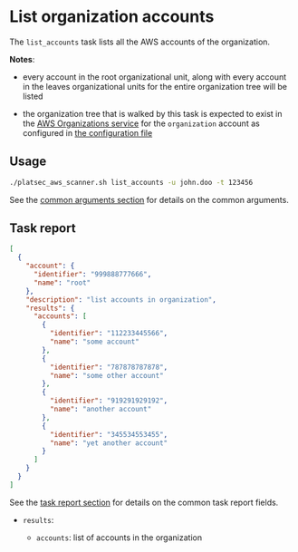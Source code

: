 # List organization accounts

The `list_accounts` task lists all the AWS accounts of the organization.

**Notes**:

* every account in the root organizational unit, along with every account in the leaves organizational units for the
  entire organization tree will be listed

* the organization tree that is walked by this task is expected to exist in the
  [AWS Organizations service][aws-organizations] for the `organization` account as configured in
  [the configuration file](../configuration.md#organization)

## Usage

```sh
./platsec_aws_scanner.sh list_accounts -u john.doo -t 123456
```

See the [common arguments section](../usage.md#common-arguments) for details on the common arguments.

## Task report

```json
[
  {
    "account": {
      "identifier": "999888777666",
      "name": "root"
    },
    "description": "list accounts in organization",
    "results": {
      "accounts": [
        {
          "identifier": "112233445566",
          "name": "some account"
        },
        {
          "identifier": "787878787878",
          "name": "some other account"
        },
        {
          "identifier": "919291929192",
          "name": "another account"
        },
        {
          "identifier": "345534553455",
          "name": "yet another account"
        }
      ]
    }
  }
]
```

See the [task report section](../usage.md#task-report) for details on the common task report fields.

* `results`:

  * `accounts`: list of accounts in the organization

[aws-organizations]: https://docs.aws.amazon.com/organizations/latest/userguide/orgs_introduction.html
